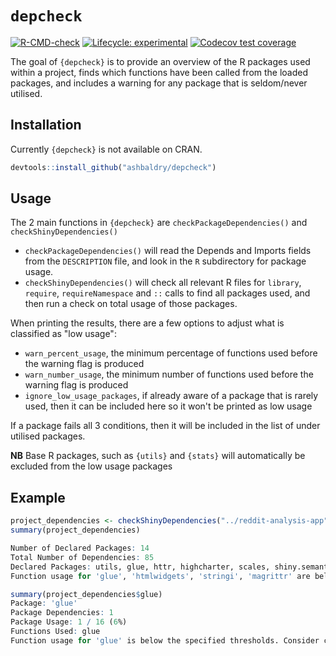 # `depcheck`

<!-- badges: start -->
[![R-CMD-check](https://github.com/ashbaldry/depcheck/workflows/R-CMD-check/badge.svg)](https://github.com/ashbaldry/depcheck/actions)
[![Lifecycle: experimental](https://img.shields.io/badge/lifecycle-experimental-orange.svg)](https://lifecycle.r-lib.org/articles/stages.html#experimental)
[![Codecov test coverage](https://codecov.io/gh/ashbaldry/depcheck/branch/main/graph/badge.svg)](https://codecov.io/gh/ashbaldry/depcheck?branch=main)
<!-- badges: end -->

The goal of `{depcheck}` is to provide an overview of the R packages used within a project, finds which functions have been called from the loaded packages, and includes a warning for any package that is seldom/never utilised.

## Installation

Currently `{depcheck}` is not available on CRAN.

```r
devtools::install_github("ashbaldry/depcheck")
```

## Usage

The 2 main functions in `{depcheck}` are `checkPackageDependencies()` and `checkShinyDependencies()`

- `checkPackageDependencies()` will read the Depends and Imports fields from the `DESCRIPTION` file, and look in the `R` subdirectory for package usage.
- `checkShinyDependencies()` will check all relevant R files for `library`, `require`, `requireNamespace` and `::` calls to find all packages used, and then run a check on total usage of those packages. 

When printing the results, there are a few options to adjust what is classified as "low usage":

- `warn_percent_usage`, the minimum percentage of functions used before the warning flag is produced
- `warn_number_usage`, the minimum number of functions used before the warning flag is produced
- `ignore_low_usage_packages`, if already aware of a package that is rarely used, then it can be included here so it won't be printed as low usage

If a package fails all 3 conditions, then it will be included in the list of under utilised packages.

**NB** Base R packages, such as `{utils}` and `{stats}` will automatically be excluded from the low usage packages 

## Example

```r
project_dependencies <- checkShinyDependencies("../reddit-analysis-app") # ashbaldry/reddit-analysis-app
summary(project_dependencies)

Number of Declared Packages: 14
Total Number of Dependencies: 85
Declared Packages: utils, glue, httr, highcharter, scales, shiny.semantic, htmlwidgets, stringi, quanteda, R6, data.table, shiny, promises, magrittr
Function usage for 'glue', 'htmlwidgets', 'stringi', 'magrittr' are below the specified thresholds. Print individual package summaries to check if packages can be removed

summary(project_dependencies$glue)
Package: 'glue'
Package Dependencies: 1
Package Usage: 1 / 16 (6%)
Functions Used: glue
Function usage for 'glue' is below the specified thresholds. Consider copying used function to reduce dependencies
```
